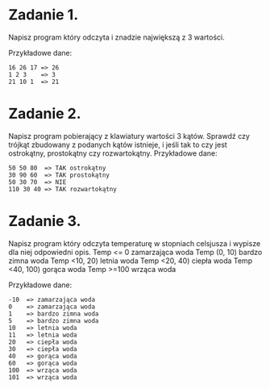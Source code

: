 # Zadanie 1.
Napisz program który odczyta i znadzie największą z 3 wartości.

Przykładowe dane:
```
16 26 17 => 26
1 2 3    => 3
21 10 1  => 21
```

# Zadanie 2.
Napisz program pobierający z klawiatury wartości 3 kątów. Sprawdź czy trójkąt zbudowany z podanych kątów istnieje, i jeśli tak to czy jest ostrokątny, prostokątny czy rozwartokątny.
Przykładowe dane:
```
50 50 80  => TAK ostrokątny
30 90 60  => TAK prostokątny
50 30 70  => NIE
110 30 40 => TAK rozwartokątny
```

# Zadanie 3.
Napisz program który odczyta temperaturę w stopniach celsjusza i wypisze dla niej odpowiedni opis.
Temp <= 0 zamarzająca woda
Temp (0, 10) bardzo zimna woda
Temp <10, 20) letnia woda
Temp <20, 40) ciepła woda
Temp <40, 100) gorąca woda
Temp >=100 wrząca woda

Przykładowe dane:
```
-10  => zamarzająca woda
0    => zamarzająca woda
1    => bardzo zimna woda
5    => bardzo zimna woda
10   => letnia woda
11   => letnia woda
20   => ciepła woda
30   => ciepła woda
40   => gorąca woda
60   => gorąca woda
100  => wrząca woda
101  => wrząca woda
```
